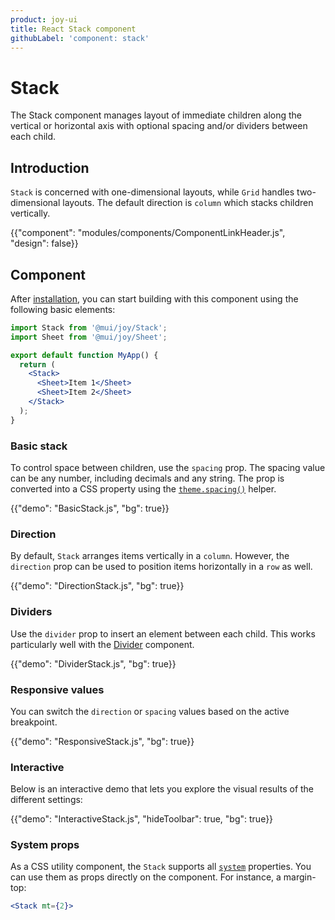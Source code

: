 ```yaml
---
product: joy-ui
title: React Stack component
githubLabel: 'component: stack'
---
```


# Stack

<p class="description">The Stack component manages layout of immediate children along the vertical or horizontal axis with optional spacing and/or dividers between each child.</p>

## Introduction

`Stack` is concerned with one-dimensional layouts, while `Grid` handles two-dimensional layouts. The default direction is `column` which stacks children vertically.

{{"component": "modules/components/ComponentLinkHeader.js", "design": false}}

## Component

After [installation](/joy-ui/getting-started/installation/), you can start building with this component using the following basic elements:

```jsx
import Stack from '@mui/joy/Stack';
import Sheet from '@mui/joy/Sheet';

export default function MyApp() {
  return (
    <Stack>
      <Sheet>Item 1</Sheet>
      <Sheet>Item 2</Sheet>
    </Stack>
  );
}
```

### Basic stack

To control space between children, use the `spacing` prop.
The spacing value can be any number, including decimals and any string.
The prop is converted into a CSS property using the [`theme.spacing()`](/material-ui/customization/spacing/) helper.

{{"demo": "BasicStack.js", "bg": true}}

### Direction

By default, `Stack` arranges items vertically in a `column`.
However, the `direction` prop can be used to position items horizontally in a `row` as well.

{{"demo": "DirectionStack.js", "bg": true}}

### Dividers

Use the `divider` prop to insert an element between each child. This works particularly well with the [Divider](/joy-ui/react-divider/) component.

{{"demo": "DividerStack.js", "bg": true}}

### Responsive values

You can switch the `direction` or `spacing` values based on the active breakpoint.

{{"demo": "ResponsiveStack.js", "bg": true}}

### Interactive

Below is an interactive demo that lets you explore the visual results of the different settings:

{{"demo": "InteractiveStack.js", "hideToolbar": true, "bg": true}}

### System props

As a CSS utility component, the `Stack` supports all [`system`](/system/properties/) properties. You can use them as props directly on the component.
For instance, a margin-top:

```jsx
<Stack mt={2}>
```
